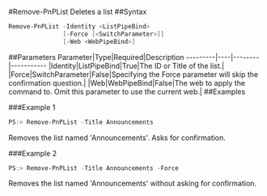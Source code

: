 #Remove-PnPList
Deletes a list
##Syntax
```powershell
Remove-PnPList -Identity <ListPipeBind>
               [-Force [<SwitchParameter>]]
               [-Web <WebPipeBind>]
```


##Parameters
Parameter|Type|Required|Description
---------|----|--------|-----------
|Identity|ListPipeBind|True|The ID or Title of the list.|
|Force|SwitchParameter|False|Specifying the Force parameter will skip the confirmation question.|
|Web|WebPipeBind|False|The web to apply the command to. Omit this parameter to use the current web.|
##Examples

###Example 1
```powershell
PS:> Remove-PnPList -Title Announcements
```
Removes the list named 'Announcements'. Asks for confirmation.

###Example 2
```powershell
PS:> Remove-PnPList -Title Announcements -Force
```
Removes the list named 'Announcements' without asking for confirmation.
